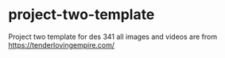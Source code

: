 # project-two-template
Project two template for des 341
all images and videos are from https://tenderlovingempire.com/